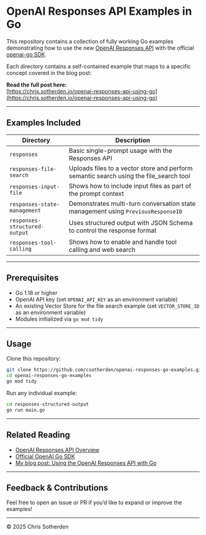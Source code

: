 # OpenAI Responses API Examples in Go

This repository contains a collection of fully working Go examples demonstrating how to use the new [OpenAI Responses API](https://platform.openai.com/docs/guides/responses) with the official [openai-go SDK](https://github.com/openai/openai-go).

Each directory contains a self-contained example that maps to a specific concept covered in the blog post:

**Read the full post here:**  
[https://chris.sotherden.io/openai-responses-api-using-go](https://chris.sotherden.io/openai-responses-api-using-go)

---

## Examples Included

| Directory                       | Description                                                                            |
|--------------------------------|----------------------------------------------------------------------------------------|
| `responses`                    | Basic single-prompt usage with the Responses API                                       |
| `responses-file-search`        | Uploads files to a vector store and perform semantic search using the file_search tool |
| `responses-input-file`         | Shows how to include input files as part of the prompt context                         |
| `responses-state-management`   | Demonstrates multi-turn conversation state management using `PreviousResponseID`       |
| `responses-structured-output`  | Uses structured output with JSON Schema to control the response format                 |
| `responses-tool-calling`       | Shows how to enable and handle tool calling and web search                             |

---

## Prerequisites

- Go 1.18 or higher
- OpenAI API key (set `OPENAI_API_KEY` as an environment variable)
- An existing Vector Store for the file search example (set `VECTOR_STORE_ID` as an environment variable)
- Modules initialized via `go mod tidy` 

---

## Usage

Clone this repository:

```bash
git clone https://github.com/csotherden/openai-responses-go-examples.git
cd openai-responses-go-examples
go mod tidy
```

Run any individual example:

```bash
cd responses-structured-output
go run main.go
```

---

## Related Reading

- [OpenAI Responses API Overview](https://platform.openai.com/docs/guides/responses)
- [Official OpenAI Go SDK](https://github.com/openai/openai-go)
- [My blog post: Using the OpenAI Responses API with Go](https://chris.sotherden.io/openai-responses-api-using-go)

---

## Feedback & Contributions

Feel free to open an issue or PR if you’d like to expand or improve the examples!

---

© 2025 Chris Sotherden
